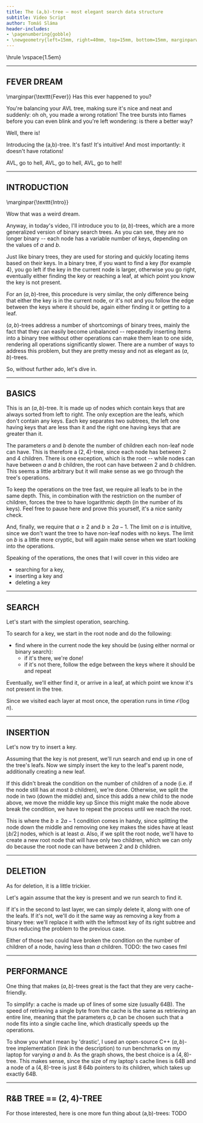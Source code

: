 ```yaml
---
title: The (a,b)-tree – most elegant search data structure
subtitle: Video Script
author: Tomáš Sláma
header-includes:
- \pagenumbering{gobble}
- \newgeometry{left=15mm, right=40mm, top=15mm, bottom=15mm, marginparwidth=30mm}
---
```


\hrule
\vspace{1.5em}

<!-- general notes:
- the binary trees have to have leafs (like actual leafs), just like the a,b trees
-->

---
FEVER DREAM
---

\marginpar{\texttt{Fever}}
Has this ever happened to you?  <!-- grainy footage of AVL rotations -->

You're balancing your AVL tree, making sure it's nice and neat and suddenly: oh oh, you made a wrong rotation! <!-- make the wrong rotation and an old timey oh oh! text -->
The tree bursts into flames before you can even blink and you're left wondering: is there a better way?

Well, there is!

Introducing the (a,b)-tree.
It's fast!
It's intuitive!
And most importantly: it doesn't have rotations!

AVL, go to hell, AVL, go to hell, AVL, go to hell! <!-- fade out the chant and have ripples + some fadeout music  -->

---
INTRODUCTION
---

\marginpar{\texttt{Intro}}

Wow that was a weird dream.

Anyway, in today's video, I'll introduce you to $(a,b)$-trees, which are a more generalized version of binary search trees. <!-- first write a,b tree and then show an actual a,b tree -->
As you can see, they are no longer binary -- each node has a variable number of keys, depending on the values of $a$ and $b$. <!-- highlight the node and key -->

Just like binary trees, they are used for storing and quickly locating items based on their keys. <!-- show a binary tree containing the same information -->
In a binary tree, if you want to find a key (for example 4), you go left if the key in the current node is larger, otherwise you go right, eventually either finding the key or reaching a leaf, at which point you know the key is not present. <!-- show target: 4 and path in the binary tree -->

For an $(a,b)$-tree, this procedure is very similar, the only difference being that either the key is in the current node, or it's not and you follow the edge between the keys where it should be, again either finding it or getting to a leaf. <!-- show the search in the a,b tree; make it have values 1,2,3,4,5... -->

$(a,b)$-trees address a number of shortcomings of binary trees, mainly the fact that they can easily become unbalanced -- repeatedly inserting items into a binary tree without other operations can make them lean to one side, rendering all operations significantly slower. <!-- show the imbalance -- keep inserting smaller values -->
There are a number of ways to address this problem, but they are pretty messy and not as elegant as $(a,b)$-trees.

So, without further ado, let's dive in.

---
BASICS
---

This is an $(a,b)$-tree.
It is made up of nodes which contain keys that are always sorted from left to right.
The only exception are the leafs, which don't contain any keys.
Each key separates two subtrees, the left one having keys that are less than it and the right one having keys that are greater than it.

The parameters $a$ and $b$ denote the number of children each non-leaf node can have.
This is therefore a $(2,4)$-tree, since each node has between $2$ and $4$ children.
There is one exception, which is the root -- while nodes can have between $a$ and $b$ children, the root can have between $2$ and $b$ children.
This seems a little arbitrary but it will make sense as we go through the tree's operations. <!-- make a list of the axioms to the left -->

To keep the operations on the tree fast, we require all leafs to be in the same depth. <!-- yet again, write this to the right -->
This, in combination with the restriction on the number of children, forces the tree to have logarithmic depth (in the number of its keys).
Feel free to pause here and prove this yourself, it's a nice sanity check.

And, finally, we require that $a \ge 2$ and $b \ge 2a - 1$.
The limit on $a$ is intuitive, since we don't want the tree to have non-leaf nodes with no keys.
The limit on $b$ is a little more cryptic, but will again make sense when we start looking into the operations.

Speaking of the operations, the ones that I will cover in this video are

- searching for a key,
- inserting a key and
- deleting a key


---
SEARCH
---

Let's start with the simplest operation, searching.

To search for a key, we start in the root node and do the following:

- find where in the current node the key should be (using either normal or binary search):
	- if it's there, we're done!
	- if it's not there, follow the edge between the keys where it should be and repeat

Eventually, we'll either find it, or arrive in a leaf, at which point we know it's not present in the tree.

Since we visited each layer at most once, the operation runs in time $\mathcal{O}(\log n)$.


---
INSERTION
---

Let's now try to insert a key.

Assuming that the key is not present, we'll run search and end up in one of the tree's leafs.
Now we simply insert the key to the leaf's parent node, additionally creating a new leaf.

If this didn't break the condition on the number of children of a node (i.e. if the node still has at most $b$ children), we're done.
Otherwise, we split the node in two (down the middle) and, since this adds a new child to the node above, we move the middle key up
Since this might make the node above break the condition, we have to repeat the process until we reach the root.

This is where the $b \ge 2a - 1$ condition comes in handy, since splitting the node down the middle and removing one key makes the sides have at least $\lfloor b / 2 \rfloor$ nodes, which is at least $a$.
Also, if we split the root node, we'll have to create a new root node that will have only two children, which we can only do because the root node can have between $2$ and $b$ children.


---
DELETION
---

As for deletion, it is a little trickier.

Let's again assume that the key is present and we run search to find it.

If it's in the second to last layer, we can simply delete it, along with one of the leafs.
If it's not, we'll do it the same way as removing a key from a binary tree: we'll replace it with with the leftmost key of its right subtree and thus reducing the problem to the previous case.

Either of those two could have broken the condition on the number of children of a node, having less than $a$ children. TODO: the two cases fml


---
PERFORMANCE
---

One thing that makes $(a,b)$-trees great is the fact that they are very cache-friendly.

To simplify: a cache is made up of lines of some size (usually 64B).
The speed of retrieving a single byte from the cache is the same as retrieving an entire line, meaning that the parameters $a,b$ can be chosen such that a node fits into a single cache line, which drastically speeds up the operations.

To show you what I mean by 'drastic', I used an open-source C++ $(a,b)$-tree implementation (link in the description) to run benchmarks on my laptop for varying $a$ and $b$.
As the graph shows, the best choice is a $(4,8)$-tree.
This makes sense, since the size of my laptop's cache lines is 64B and a node of a $(4,8)$-tree is just $8$ 64b pointers to its children, which takes up exactly 64B.


---
R&B TREE == $(2,4)$-TREE
---

For those interested, here is one more fun thing about (a,b)-trees: TODO
